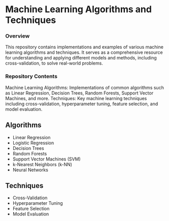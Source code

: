 # Machine Learning Algorithms and Techniques
### Overview
This repository contains implementations and examples of various machine learning algorithms and techniques. It serves as a comprehensive resource for understanding and applying different models and methods, including cross-validation, to solve real-world problems.

### Repository Contents
Machine Learning Algorithms: Implementations of common algorithms such as Linear Regression, Decision Trees, Random Forests, Support Vector Machines, and more.
Techniques: Key machine learning techniques including cross-validation, hyperparameter tuning, feature selection, and model evaluation.

## Algorithms
- Linear Regression
- Logistic Regression
- Decision Trees
- Random Forests
- Support Vector Machines (SVM)
- k-Nearest Neighbors (k-NN)
- Neural Networks

## Techniques
- Cross-Validation
- Hyperparameter Tuning
- Feature Selection
- Model Evaluation

